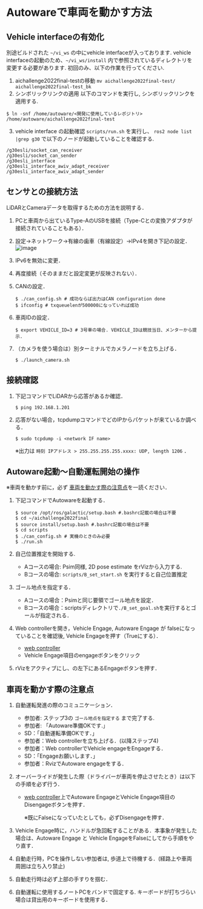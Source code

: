 # Autowareで車両を動かす方法

## Vehicle interfaceの有効化
別途ビルドされた `~/vi_ws` の中にvehicle interfaceが入っております.
vehicle interfaceの起動のため、`~/vi_ws/install` 内で参照されているディレクトリを変更する必要があります.
初回のみ、以下の作業を行ってください.

1. aichallenge2022final-testの移動 `mv aichallenge2022final-test/ aichallenge2022final-test_bk`
2. シンボリックリンクの適用 
以下のコマンドを実行し, シンボリックリンクを適用する.

```
$ ln -snf /home/autoware/<開発に使用しているレポジトリ> /home/autoware/aichallenge2022final-test
```

3. vehicle interface の起動確認
`scripts/run.sh` 
を実行し、
`ros2 node list |grep g30` で以下のノードが起動していることを確認する. 

```
/g30esli/socket_can_receiver
/g30esli/socket_can_sender
/g30esli_interface
/g30esli_interface_awiv_adapt_receiver
/g30esli_interface_awiv_adapt_sender
```


## センサとの接続方法
LiDARとCameraデータを取得するための方法を説明する．


1. PCと車両から出ているType-AのUSBを接続（Type-Cとの変換アダプタが接続されていることもある）．
2. 設定→ネットワーク→有線の歯車（有線設定）→IPv4を開き下記の設定．
    ![image](https://user-images.githubusercontent.com/45618513/173177397-444d40da-1146-4d02-be77-e96ac2054268.png)

3. IPv6を無効に変更．
4. 再度接続（そのままだと設定変更が反映されない）．

5. CANの設定．
    ```
    $ ./can_config.sh # 成功ならば出力はCAN configuration done
    $ ifconfig # txqueuelenが500000になっていれば成功
    ```

6. 車両IDの設定．
    ```
    $ export VEHICLE_ID=3 # 3号車の場合. VEHICLE_IDは競技当日、メンターから提示.
    ```
7. （カメラを使う場合は）別ターミナルでカメラノードを立ち上げる．
    ```
    $ ./launch_camera.sh
    ```


## 接続確認

1. 下記コマンドでLiDARから応答があるか確認．
    ```
    $ ping 192.168.1.201
    ```
2. 応答がない場合，tcpdumpコマンドでどのIPからパケットが来ているか調べる．
    ```
    $ sudo tcpdump -i <network IF name>
    ```
    ※出力は `時刻 IPアドレス > 255.255.255.255.xxxx: UDP, length 1206` ．

## Autoware起動〜自動運転開始の操作
※車両を動かす前に，必ず [車両を動かす際の注意点](#車両を動かす際の注意点)を一読ください．

1. 下記コマンドでAutowareを起動する．
    ```
    $ source /opt/ros/galactic/setup.bash #.bashrc記載の場合は不要
    $ cd ~/aichallenge2022final
    $ source install/setup.bash #.bashrc記載の場合は不要
    $ cd scripts
    $ ./can_config.sh # 実機のときのみ必要
    $ ./run.sh
    ```

2. 自己位置推定を開始する.
    - Aコースの場合: Psim同様, 2D pose estimate をrVizから入力する.
    - Bコースの場合: `scripts/B_set_start.sh` を実行すると自己位置推定

3. ゴール地点を指定する．
    - Aコースの場合：Psimと同じ要領でゴール地点を設定．
    - Bコースの場合：scriptsディレクトリで`./B_set_goal.sh`を実行するとゴールが指定される．

4. Web controllerを開き，Vehicle Engage, Autoware Engage が falseになっていることを確認後, Vehicle Engageを押す（Trueにする）．
    - [web controller](localhost:8085/web_controller/index.html)
    - Vehicle Engage項目のengageボタンをクリック

5. rVizをアクティブにし、の左下にあるEngageボタンを押す．



## 車両を動かす際の注意点

1. 自動運転発進の際のコミュニケーション．
    - 参加者: ステップ3の `ゴール地点を指定する` まで完了する.
    - 参加者: 「Autoware準備OKです.」
    - SD：「自動運転準備OKです．」
    - 参加者：Web controllerを立ち上げる．(以降ステップ4)
    - 参加者：Web controllerでVehicle engageをEngageする．
    - SD：「Engageお願いします．」
    - 参加者：RvizでAutoware engageをする．

2. オーバーライドが発生した際（ドライバーが車両を停止させたとき）は以下の手順を必ず行う．
    - [web controller](localhost:8085/web_controller/index.html)上でAutoware EngageとVehicle Engage項目のDisengageボタンを押す．
    
        ※既にFalseになっていたとしても，必ずDisengageを押す．

3. Vehicle Engage時に，ハンドルが急回転することがある．本事象が発生した場合は、Autoware Engage と Vehicle EngageをFalseにしてから手順をやり直す．
4. 自動走行時，PCを操作しない参加者は, 歩道上で待機する．(経路上や車両周囲は立ち入り禁止)
5. 自動走行時は必ず上部の手すりを掴む．
6. 自動運転に使用するノートPCをバンドで固定する. キーボードが打ちづらい場合は貸出用のキーボードを使用する．


